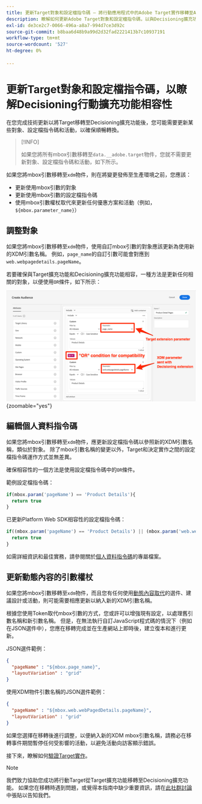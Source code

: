 ```yaml
---
title: 更新Target對象和設定檔指令碼 — 將行動應用程式中的Adobe Target實作移轉至Adobe Journey Optimizer - Decisioning擴充功能
description: 瞭解如何更新Adobe Target對象和設定檔指令碼，以與Decisioning擴充功能相容。
exl-id: de3ce2c7-0066-496a-a8a7-994d7ce3d92c
source-git-commit: b8baa6d48b9a99d2d32fad2221413b7c10937191
workflow-type: tm+mt
source-wordcount: '527'
ht-degree: 0%

---
```


# 更新Target對象和設定檔指令碼，以瞭解Decisioning行動擴充功能相容性


在您完成技術更新以將Target移轉至Decisioning擴充功能後，您可能需要更新某些對象、設定檔指令碼和活動，以確保順暢轉換。

>[!INFO]
>
>如果您將所有mbox引數移轉至`data.__adobe.target`物件，您就不需要更新對象、設定檔指令碼和活動，如下所示。


如果您將mbox引數移轉至`xdm`物件，則在將變更發佈至生產環境之前，您應該：

* 更新使用mbox引數的對象
* 更新使用mbox引數的設定檔指令碼
* 使用mbox引數權杖取代來更新任何優惠方案和活動（例如，`${mbox.parameter_name}`）

## 調整對象

如果您將mbox引數移轉至`xdm`物件，使用自訂mbox引數的對象應該更新為使用新的XDM引數名稱。 例如，`page_name`的自訂引數可能會對應到`web.webpagedetails.pageName`。

若要確保與Target擴充功能和Decisioning擴充功能相容，一種方法是更新任何相關的對象，以便使用`OR`條件，如下所示：

![如何檢視更新Target對象以取得決策擴充功能相容性](assets/target-audience-update.png){zoomable="yes"}

## 編輯個人資料指令碼

如果您將mbox引數移轉至`xdm`物件，應更新設定檔指令碼以參照新的XDM引數名稱，類似於對象。 除了mbox引數名稱的變更以外，Target和決定實作之間的設定檔指令碼運作方式並無差異。

確保相容性的一個方法是使用設定檔指令碼中的`OR`條件。

範例設定檔指令碼：

```Javascript
if(mbox.param('pageName') == 'Product Details'){
  return true
}
```

已更新Platform Web SDK相容性的設定檔指令碼：

```Javascript
if((mbox.param('pageName') == 'Product Details') || (mbox.param('web.webPageDetails.pageName') =='Product Details')){
  return true
}
```

如需詳細資訊和最佳實務，請參閱關於[個人資料指令碼](https://experienceleague.adobe.com/en/docs/target/using/audiences/visitor-profiles/profile-parameters)的專屬檔案。

## 更新動態內容的引數權杖

如果您將mbox引數移轉至`xdm`物件，而且您有任何使用[動態內容取代](https://experienceleague.adobe.com/en/docs/target/using/experiences/offers/passing-profile-attributes-to-the-html-offer)的選件、建議設計或活動，則可能需要相應更新以納入新的XDM引數名稱。

根據您使用Token取代mbox引數的方式，您或許可以增強現有設定，以處理舊引數名稱和新引數名稱。 但是，在無法執行自訂JavaScript程式碼的情況下（例如在JSON選件中），您應在移轉完成並在生產網站上即時後，建立復本和進行更新。

JSON選件範例：

```JSON
{
  "pageName" : "${mbox.page_name}",
  "layoutVariation" : "grid"
}
```

使用XDM物件引數名稱的JSON選件範例：

```JSON
{
  "pageName" : "${mbox.web.webPagedDetails.pageName}",
  "layoutVariation" : "grid"
}
```

如果您選擇在移轉後進行調整，以便納入新的XDM mbox引數名稱，請務必在移轉事件期間暫停任何受影響的活動，以避免活動向訪客顯示錯誤。


接下來，瞭解如何[驗證Target實作](validate.md)。

>[!NOTE]
>
>我們致力協助您成功將行動Target從Target擴充功能移轉至Decisioning擴充功能。 如果您在移轉時遇到問題，或覺得本指南中缺少重要資訊，請在[此社群討論](https://experienceleaguecommunities.adobe.com/t5/adobe-experience-platform-data/tutorial-discussion-migrate-target-from-at-js-to-web-sdk/m-p/575587#M463)中張貼以告知我們。
